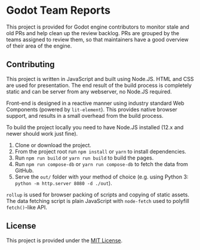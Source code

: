 # Godot Team Reports

This project is provided for Godot engine contributors to monitor stale and old PRs
and help clean up the review backlog. PRs are grouped by the teams assigned to review
them, so that maintainers have a good overview of their area of the engine.

## Contributing

This project is written in JavaScript and built using Node.JS. HTML and CSS are used
for presentation. The end result of the build process is completely static and can
be server from any webserver, no Node.JS required.

Front-end is designed in a reactive manner using industry standard Web Components
(powered by `lit-element`). This provides native browser support, and results in a
small overhead from the build process.

To build the project locally you need to have Node.JS installed (12.x and newer
should work just fine).

1. Clone or download the project.
2. From the project root run `npm install` or `yarn` to install dependencies.
3. Run `npm run build` or `yarn run build` to build the pages.
4. Run `npm run compose-db` or `yarn run compose-db` to fetch the data from GitHub.
5. Serve the `out/` folder with your method of choice (e.g. using Python 3:
   `python -m http.server 8080 -d ./out`).

`rollup` is used for browser packing of scripts and copying of static assets. The
data fetching script is plain JavaScript with `node-fetch` used to polyfill
`fetch()`-like API.

## License

This project is provided under the [MIT License](LICENSE.md).

